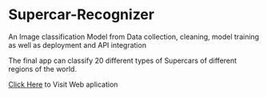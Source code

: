 # Supercar-Recognizer
An Image classification Model from Data collection, cleaning, model training as well as deployment and API integration

The final app can classify 20 different types of Supercars of different regions of the world.

[Click Here](https://ishtiaque-146.github.io/Supercar-Recognizer/) to Visit Web aplication
